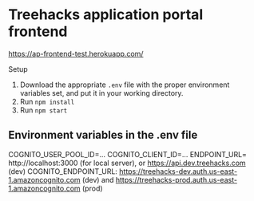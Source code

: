 # Treehacks application portal frontend

https://ap-frontend-test.herokuapp.com/

Setup
1. Download the appropriate `.env` file with the proper environment variables set, and put it in your working directory.
2. Run `npm install`
3. Run `npm start`

## Environment variables in the .env file
COGNITO_USER_POOL_ID=...
COGNITO_CLIENT_ID=...
ENDPOINT_URL= http://localhost:3000 (for local server), or https://api.dev.treehacks.com (dev)
COGNITO_ENDPOINT_URL: https://treehacks-dev.auth.us-east-1.amazoncognito.com (dev) and https://treehacks-prod.auth.us-east-1.amazoncognito.com (prod)